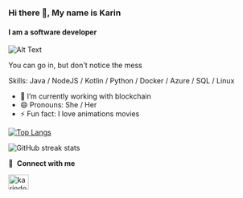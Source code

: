 ### Hi there 👋, My name is Karin

#### I am a software developer

<div style="text-align: justify"> 

![Alt Text](https://github.com/karindoy/karindoy/blob/main/Hnet-image.gif)

</div>
You can go in, but don't notice the mess

Skills: Java / NodeJS / Kotlin / Python / Docker / Azure / SQL / Linux

- 🔭 I’m currently working with blockchain
- 😄 Pronouns: She / Her
- ⚡ Fun fact: I love animations movies

<div style="text-align: justify"> 

[![Top Langs](https://github-readme-stats.vercel.app/api/top-langs/?username=karindoy)](https://github.com/anuraghazra/github-readme-stats)

</div>

![GitHub streak stats](https://github-readme-streak-stats.herokuapp.com/?user=karindoy)

🔗 &nbsp;**Connect with me**

<p align="left">

<a href="https://linkedin.com/in/doykarin/" target="blank"><img align="center" src="https://raw.githubusercontent.com/rahuldkjain/github-profile-readme-generator/master/src/images/icons/Social/linked-in-alt.svg" alt="karindoy" height="30" width="40" /></a>
